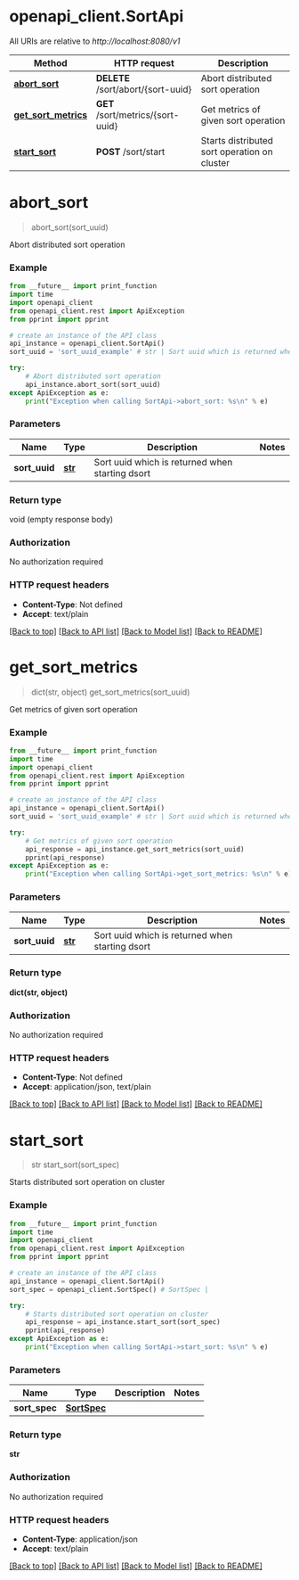 # openapi_client.SortApi

All URIs are relative to *http://localhost:8080/v1*

Method | HTTP request | Description
------------- | ------------- | -------------
[**abort_sort**](SortApi.md#abort_sort) | **DELETE** /sort/abort/{sort-uuid} | Abort distributed sort operation
[**get_sort_metrics**](SortApi.md#get_sort_metrics) | **GET** /sort/metrics/{sort-uuid} | Get metrics of given sort operation
[**start_sort**](SortApi.md#start_sort) | **POST** /sort/start | Starts distributed sort operation on cluster


# **abort_sort**
> abort_sort(sort_uuid)

Abort distributed sort operation

### Example
```python
from __future__ import print_function
import time
import openapi_client
from openapi_client.rest import ApiException
from pprint import pprint

# create an instance of the API class
api_instance = openapi_client.SortApi()
sort_uuid = 'sort_uuid_example' # str | Sort uuid which is returned when starting dsort

try:
    # Abort distributed sort operation
    api_instance.abort_sort(sort_uuid)
except ApiException as e:
    print("Exception when calling SortApi->abort_sort: %s\n" % e)
```

### Parameters

Name | Type | Description  | Notes
------------- | ------------- | ------------- | -------------
 **sort_uuid** | [**str**](.md)| Sort uuid which is returned when starting dsort | 

### Return type

void (empty response body)

### Authorization

No authorization required

### HTTP request headers

 - **Content-Type**: Not defined
 - **Accept**: text/plain

[[Back to top]](#) [[Back to API list]](../README.md#documentation-for-api-endpoints) [[Back to Model list]](../README.md#documentation-for-models) [[Back to README]](../README.md)

# **get_sort_metrics**
> dict(str, object) get_sort_metrics(sort_uuid)

Get metrics of given sort operation

### Example
```python
from __future__ import print_function
import time
import openapi_client
from openapi_client.rest import ApiException
from pprint import pprint

# create an instance of the API class
api_instance = openapi_client.SortApi()
sort_uuid = 'sort_uuid_example' # str | Sort uuid which is returned when starting dsort

try:
    # Get metrics of given sort operation
    api_response = api_instance.get_sort_metrics(sort_uuid)
    pprint(api_response)
except ApiException as e:
    print("Exception when calling SortApi->get_sort_metrics: %s\n" % e)
```

### Parameters

Name | Type | Description  | Notes
------------- | ------------- | ------------- | -------------
 **sort_uuid** | [**str**](.md)| Sort uuid which is returned when starting dsort | 

### Return type

**dict(str, object)**

### Authorization

No authorization required

### HTTP request headers

 - **Content-Type**: Not defined
 - **Accept**: application/json, text/plain

[[Back to top]](#) [[Back to API list]](../README.md#documentation-for-api-endpoints) [[Back to Model list]](../README.md#documentation-for-models) [[Back to README]](../README.md)

# **start_sort**
> str start_sort(sort_spec)

Starts distributed sort operation on cluster

### Example
```python
from __future__ import print_function
import time
import openapi_client
from openapi_client.rest import ApiException
from pprint import pprint

# create an instance of the API class
api_instance = openapi_client.SortApi()
sort_spec = openapi_client.SortSpec() # SortSpec | 

try:
    # Starts distributed sort operation on cluster
    api_response = api_instance.start_sort(sort_spec)
    pprint(api_response)
except ApiException as e:
    print("Exception when calling SortApi->start_sort: %s\n" % e)
```

### Parameters

Name | Type | Description  | Notes
------------- | ------------- | ------------- | -------------
 **sort_spec** | [**SortSpec**](SortSpec.md)|  | 

### Return type

**str**

### Authorization

No authorization required

### HTTP request headers

 - **Content-Type**: application/json
 - **Accept**: text/plain

[[Back to top]](#) [[Back to API list]](../README.md#documentation-for-api-endpoints) [[Back to Model list]](../README.md#documentation-for-models) [[Back to README]](../README.md)

